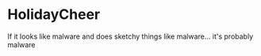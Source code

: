 # HolidayCheer
If it looks like malware and does sketchy things like malware... it's probably malware

